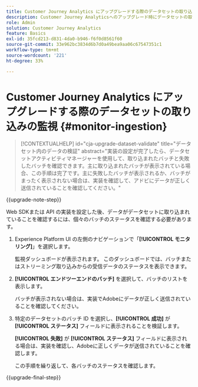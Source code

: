 ```yaml
---
title: Customer Journey Analytics にアップグレードする際のデータセットの取り込みの監視
description: Customer Journey Analyticsへのアップグレード時にデータセットの取り込みを監視する方法を説明します
role: Admin
solution: Customer Journey Analytics
feature: Basics
exl-id: 35fcd213-d831-4da0-b946-f6f0d8561f60
source-git-commit: 33e962bc3834d6b7d0a49bea9aa06c67547351c1
workflow-type: tm+mt
source-wordcount: '221'
ht-degree: 33%

---
```


# Customer Journey Analytics にアップグレードする際のデータセットの取り込みの監視 {#monitor-ingestion}

<!-- markdownlint-disable MD034 -->

>[!CONTEXTUALHELP]
>id="cja-upgrade-dataset-validate"
>title="データセット内のデータの検証"
>abstract="実装の設定が完了したら、データセットアクティビティマネージャーを使用して、取り込まれたバッチと失敗したバッチを確認できます。主に取り込まれたバッチが表示されている場合、この手順は完了です。主に失敗したバッチが表示されるか、バッチがまったく表示されない場合は、実装を確認して、アドビにデータが正しく送信されていることを確認してください。"

<!-- markdownlint-enable MD034 -->

{{upgrade-note-step}}

<!-- Should we single source this instead of duplicate it? The following steps were copied from: /help/data-ingestion/aepwebsdk.md-->

Web SDKまたは API の実装を設定した後、データがデータセットに取り込まれていることを確認するには、個々のバッチのステータスを確認する必要があります。

1. Experience Platform UI の左側のナビゲーションで「**[!UICONTROL モニタリング]**」を選択します。

   監視ダッシュボードが表示されます。 このダッシュボードでは、バッチまたはストリーミング取り込みからの受信データのステータスを表示できます。

   <!-- insert screenshot -->

1. **[!UICONTROL エンドツーエンドのバッチ]** を選択して、バッチのリストを表示します。

   バッチが表示されない場合は、実装でAdobeにデータが正しく送信されていることを確認してください。

   <!-- insert screenshot -->

1. 特定のデータセットのバッチ ID を選択し、**[!UICONTROL 成功]** が **[!UICONTROL ステータス]** フィールドに表示されることを検証します。

   **[!UICONTROL 失敗]** が **[!UICONTROL ステータス]** フィールドに表示される場合は、実装を確認し、Adobeに正しくデータが送信されていることを確認します。

   この手順を繰り返して、各バッチのステータスを確認します。

{{upgrade-final-step}}

